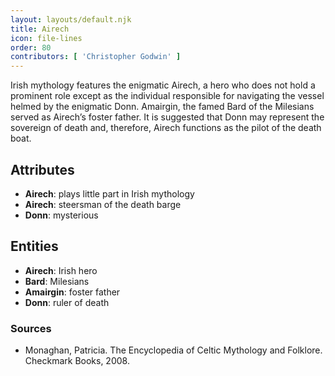```yaml
---
layout: layouts/default.njk
title: Airech
icon: file-lines
order: 80
contributors: [ 'Christopher Godwin' ]
---
```

Irish mythology features the enigmatic Airech, a hero who does not hold a prominent role except as the individual responsible for navigating the vessel helmed by the enigmatic Donn. Amairgin, the famed Bard of the Milesians served as Airech’s foster father. It is suggested that Donn may represent the sovereign of death and, therefore, Airech functions as the pilot of the death boat.

## Attributes

- **Airech**: plays little part in Irish mythology
- **Airech**: steersman of the death barge
- **Donn**: mysterious

## Entities

- **Airech**: Irish hero
- **Bard**: Milesians
- **Amairgin**: foster father
- **Donn**: ruler of death

### Sources

- Monaghan, Patricia. The Encyclopedia of Celtic Mythology and Folklore. Checkmark Books, 2008.

